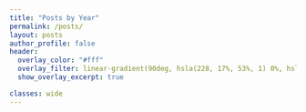 ```yaml
---
title: "Posts by Year"
permalink: /posts/
layout: posts
author_profile: false
header:
  overlay_color: "#fff"
  overlay_filter: linear-gradient(90deg, hsla(228, 17%, 53%, 1) 0%, hsla(229, 28%, 88%, 1) 100%); #silver gradient
  show_overlay_excerpt: true

classes: wide
---
```

